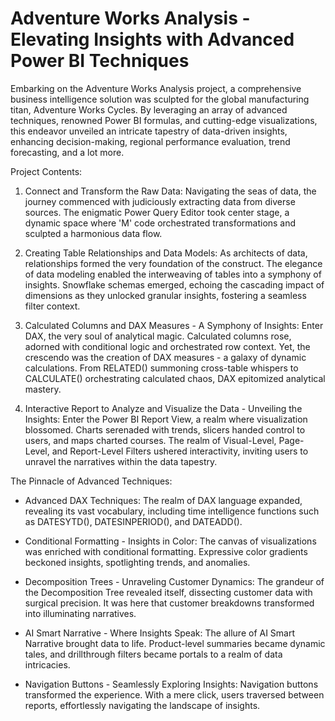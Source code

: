 # Adventure Works Analysis - Elevating Insights with Advanced Power BI Techniques

Embarking on the Adventure Works Analysis project, a comprehensive business intelligence solution was sculpted for the global manufacturing titan, Adventure Works Cycles. By leveraging an array of advanced techniques, renowned Power BI formulas, and cutting-edge visualizations, this endeavor unveiled an intricate tapestry of data-driven insights, enhancing decision-making, regional performance evaluation, trend forecasting, and a lot more.

Project Contents:

1. Connect and Transform the Raw Data: Navigating the seas of data, the journey commenced with judiciously extracting data from diverse sources. The enigmatic Power Query Editor took center stage, a dynamic space where 'M' code orchestrated transformations and sculpted a harmonious data flow.

2. Creating Table Relationships and Data Models: As architects of data, relationships formed the very foundation of the construct. The elegance of data modeling enabled the interweaving of tables into a symphony of insights. Snowflake schemas emerged, echoing the cascading impact of dimensions as they unlocked granular insights, fostering a seamless filter context.

3. Calculated Columns and DAX Measures - A Symphony of Insights: Enter DAX, the very soul of analytical magic. Calculated columns rose, adorned with conditional logic and orchestrated row context. Yet, the crescendo was the creation of DAX measures - a galaxy of dynamic calculations. From RELATED() summoning cross-table whispers to CALCULATE() orchestrating calculated chaos, DAX epitomized analytical mastery.

4. Interactive Report to Analyze and Visualize the Data - Unveiling the Insights: Enter the Power BI Report View, a realm where visualization blossomed. Charts serenaded with trends, slicers handed control to users, and maps charted courses. The realm of Visual-Level, Page-Level, and Report-Level Filters ushered interactivity, inviting users to unravel the narratives within the data tapestry.

The Pinnacle of Advanced Techniques:

* Advanced DAX Techniques: The realm of DAX language expanded, revealing its vast vocabulary, including time intelligence functions such as DATESYTD(), DATESINPERIOD(), and DATEADD(). 

* Conditional Formatting - Insights in Color: The canvas of visualizations was enriched with conditional formatting. Expressive color gradients beckoned insights, spotlighting trends, and anomalies.

* Decomposition Trees - Unraveling Customer Dynamics: The grandeur of the Decomposition Tree revealed itself, dissecting customer data with surgical precision. It was here that customer breakdowns transformed into illuminating narratives.

* AI Smart Narrative - Where Insights Speak: The allure of AI Smart Narrative brought data to life. Product-level summaries became dynamic tales, and drillthrough filters became portals to a realm of data intricacies.

* Navigation Buttons - Seamlessly Exploring Insights: Navigation buttons transformed the experience. With a mere click, users traversed between reports, effortlessly navigating the landscape of insights.
